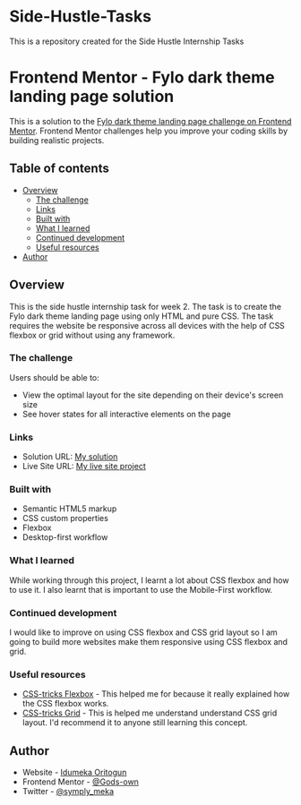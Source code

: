 # Side-Hustle-Tasks
This is a repository created for the Side Hustle Internship Tasks

# Frontend Mentor - Fylo dark theme landing page solution

This is a solution to the [Fylo dark theme landing page challenge on Frontend Mentor](https://www.frontendmentor.io/challenges/fylo-dark-theme-landing-page-5ca5f2d21e82137ec91a50fd). Frontend Mentor challenges help you improve your coding skills by building realistic projects. 

## Table of contents

- [Overview](#overview)
  - [The challenge](#the-challenge)
  - [Links](#links)
  - [Built with](#built-with)
  - [What I learned](#what-i-learned)
  - [Continued development](#continued-development)
  - [Useful resources](#useful-resources)
- [Author](#author)


## Overview
This is the side hustle internship task for week 2. The task is to create the Fylo dark theme landing page using only HTML and pure CSS. 
The task requires the website be responsive across all devices with the help of CSS flexbox or grid without using any framework.

### The challenge

Users should be able to:

- View the optimal layout for the site depending on their device's screen size
- See hover states for all interactive elements on the page

### Links

- Solution URL: [My solution](https://github.com/Gods-own/Side-Hustle-Tasks/tree/sidehustle/projects%2Fcss%2Ftask2)
- Live Site URL: [My live site project](https://idumeka-oritz.netlify.app/)

### Built with

- Semantic HTML5 markup
- CSS custom properties
- Flexbox
- Desktop-first workflow

### What I learned

While working through this project, I learnt a lot about CSS flexbox and how to use it. I also learnt that is important to use the Mobile-First
workflow.

### Continued development

I would like to improve on using CSS flexbox and CSS grid layout so I am going to build more websites make them responsive using CSS flexbox and grid.


### Useful resources

- [CSS-tricks Flexbox](https://css-tricks.com/snippets/css/a-guide-to-flexbox/) - This helped me for because it really explained how the CSS flexbox works.
- [CSS-tricks Grid](https://css-tricks.com/snippets/css/complete-guide-grid/) - This is helped me understand understand CSS grid layout. I'd recommend it to anyone still learning this concept.


## Author

- Website - [Idumeka Oritogun](https://idumeka-oritz.netlify.app/)
- Frontend Mentor - [@Gods-own](https://www.frontendmentor.io/profile/Gods-own)
- Twitter - [@symply_meka](https://www.twitter.com/symply_meka)
